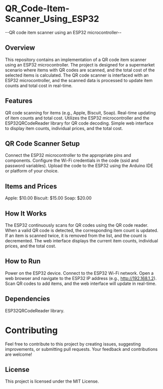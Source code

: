 # QR_Code-Item-Scanner_Using_ESP32
--QR code item scanner using an ESP32 microcontroller--
## Overview
This repository contains an implementation of a QR code item scanner using an ESP32 microcontroller. The project is designed for a supermarket scenario where items with QR codes are scanned, and the total cost of the selected items is calculated. The QR code scanner is interfaced with an ESP32 microcontroller, and the scanned data is processed to update item counts and total cost in real-time.

## Features
QR code scanning for items (e.g., Apple, Biscuit, Soap).
Real-time updating of item counts and total cost.
Utilizes the ESP32 microcontroller and the ESP32QRCodeReader library for QR code decoding.
Simple web interface to display item counts, individual prices, and the total cost.
## QR Code Scanner Setup
Connect the ESP32 microcontroller to the appropriate pins and components.
Configure the Wi-Fi credentials in the code (ssid and password variables).
Upload the code to the ESP32 using the Arduino IDE or platform of your choice.
## Items and Prices
Apple: $10.00
Biscuit: $15.00
Soap: $20.00
## How It Works
The ESP32 continuously scans for QR codes using the QR code reader.
When a valid QR code is detected, the corresponding item count is updated.
If an item is scanned twice, it is removed from the list, and the count is decremented.
The web interface displays the current item counts, individual prices, and the total cost.
## How to Run
Power on the ESP32 device.
Connect to the ESP32 Wi-Fi network.
Open a web browser and navigate to the ESP32 IP address (e.g., http://192.168.1.2).
Scan QR codes to add items, and the web interface will update in real-time.
## Dependencies
ESP32QRCodeReader library.
# Contributing
Feel free to contribute to this project by creating issues, suggesting improvements, or submitting pull requests. Your feedback and contributions are welcome!

## License
This project is licensed under the MIT License.
